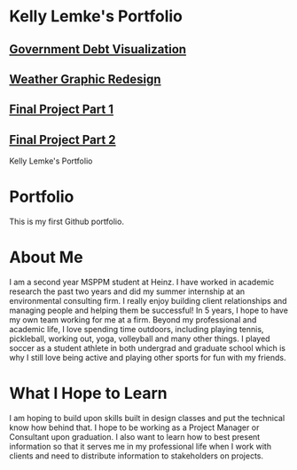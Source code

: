 # Kelly Lemke's Portfolio

## [Government Debt Visualization](https://klemke1.github.io/LemkeKellyPortfolio/GovernmentDebtVis2.html)
## [Weather Graphic Redesign](https://klemke1.github.io/LemkeKellyPortfolio/WeatherGraphicRedesign.html)
## [Final Project Part 1](https://klemke1.github.io/LemkeKellyPortfolio/FinalProjectPart1_KellyLemke.html)
## [Final Project Part 2](https://klemke1.github.io/LemkeKellyPortfolio/FinalProjectPart2)




Kelly Lemke's Portfolio
# Portfolio
This is my first Github portfolio.
# About Me
I am a second year MSPPM student at Heinz. I have worked in academic research the past two years and did my summer internship at an environmental consulting firm. I really enjoy building client relationships and managing people and helping them be successful! In 5 years, I hope to have my own team working for me at a firm. Beyond my professional and academic life, I love spending time outdoors, including playing tennis, pickleball, working out, yoga, volleyball and many other things. I played soccer as a student athlete in both undergrad and graduate school which is why I still love being active and playing other sports for fun with my friends. 
# What I Hope to Learn
I am hoping to build upon skills built in design classes and put the technical know how behind that. I hope to be working as a Project Manager or Consultant upon graduation. I also want to learn how to best present information so that it serves me in my professional life when I work with clients and need to distribute information to stakeholders on projects. 
